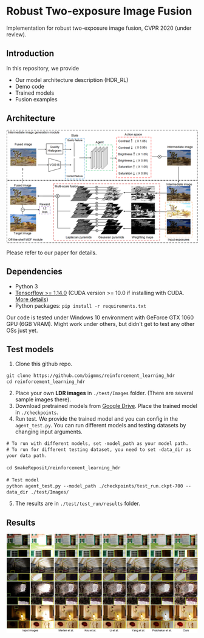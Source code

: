 # Robust Two-exposure Image Fusion
Implementation for robust two-exposure image fusion, CVPR 2020 (under review).

## Introduction
In this repository, we provide
* Our model architecture description (HDR_RL)
* Demo code
* Trained models
* Fusion examples

## Architecture

![](./demo/framework1.png)

Please refer to our paper for details.

## Dependencies
* Python 3
* [Tensorflow >= 1.14.0](https://www.tensorflow.org/) (CUDA version >= 10.0 if installing with CUDA. [More details](https://www.tensorflow.org/install/gpu/))
* Python packages:  `pip install -r requirements.txt`

Our code is tested under Windows 10 environment with GeForce GTX 1060 GPU (6GB VRAM). Might work under others, but didn't get to test any other OSs just yet.

## Test models
1. Clone this github repo. 
```
git clone https://github.com/bigmms/reinforcement_learning_hdr
cd reinforcement_learning_hdr
```
2. Place your own **LDR images** in `./test/Images` folder. (There are several sample images there).
3. Download pretrained models from [Google Drive](https://drive.google.com/drive/folders/1iqkGTl8sqoVEaVFo4uoAJiLFtce_f8cu?usp=sharing). Place the trained model in `./checkpoints`. 
4. Run test. We provide the trained model and you can config in the `agent_test.py`. You can run different models and testing datasets by changing input arguments.
```
# To run with different models, set -model_path as your model path.
# To run for different testing dataset, you need to set -data_dir as your data path.

cd $makeReposit/reinforcement_learning_hdr

# Test model
python agent_test.py --model_path ./checkpoints/test_run.ckpt-700 --data_dir ./test/Images/
```
    

5. The results are in `./test/test_run/results` folder.

## Results

![](./demo/results_2.png)
